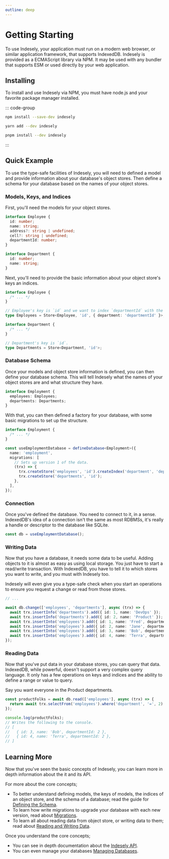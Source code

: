```yaml
---
outline: deep
---
```


# Getting Starting

To use Indesely, your application must run on a modern web browser, or similar
application framework, that supports IndexedDB. Indesely is provided as a
ECMAScript library via NPM. It may be used with any bundler that
supports ESM or used directly by your web application.

## Installing

To install and use Indesely via NPM, you must have node.js and your favorite
package manager installed.

::: code-group

```sh [npm]
npm install --save-dev indesely
```

```sh [yarn]
yarn add --dev indesely
```

```sh [pnpm]
pnpm install --dev indesely
```

:::

## Quick Example

To use the type-safe facilities of Indesely, you will need to defined a model
and provide information about your database's object stores. Then define
a schema for your database based on the names of your object stores.

### Models, Keys, and Indices

First, you'll need the models for your object stores.

```ts [models.ts]
interface Employee {
  id: number;
  name: string;
  address?: string | undefined;
  cell?: string | undefined;
  departmentId: number;
}

interface Department {
  id: number;
  name: string;
}
```

Next, you'll need to provide the basic information about your object store's
keys an indices.

```ts [models.ts]
interface Employee {
  /* ... */
}

// Employee's key is `id` and we want to index `departmentId` with the `department` index.
type Employees = Store<Employee, 'id', { department: 'departmentId' }>;

interface Department {
  /* ... */
}

// Department's key is `id`.
type Departments = Store<Department, 'id'>;
```

### Database Schema

Once your models and object store information is defined, you can then define
your database schema. This will tell Indesely what the names of your object
stores are and what structure they have.

```ts [employment.ts]
interface Employment {
  employees: Employees;
  departments: Departments;
}
```

With that, you can then defined a factory for your database, with some basic
migrations to set up the structure.

```ts [employment.ts]
interface Employment {
  /* ... */
}

const useEmploymentDatabase = defineDatabase<Employment>({
  name: 'employment',
  migrations: [
    // Sets up version 1 of the data.
    (trx) => {
      trx.createStore('employees', 'id').createIndex('department', 'departmentId');
      trx.createStore('departments', 'id');
    },
  ],
});
```

### Connection

Once you've defined the database. You need to connect to it, in a sense.
IndexedDB's idea of a connection isn't the same as most RDBMSs, it's
really a handle or descriptor to the database like SQLite.

```ts [seed.ts]
const db = useEmploymentDatabase();
```

### Writing Data

Now that you have a database, it needs some data to be useful. Adding objects
to it is almost as easy as using local storage. You just have to start a
read/write transaction. With IndexedDB, you have to tell it to which
stores you want to write, and you must with Indesely too.

Indesely will even give you a type-safe check when you start an operations
to ensure you request a change or read from those stores.

```ts [seed.ts]
// ...

await db.change(['employees', 'departments'], async (trx) => {
  await trx.insertInfo('departments').add({ id: 1, name: 'DevOps' });
  await trx.insertInfo('departments').add({ id: 2, name: 'Product' });
  await trx.insertInto('employees').add({ id: 1, name: 'Fred', departmentId: 1 });
  await trx.insertInto('employees').add({ id: 2, name: 'Jane', departmentId: 1 });
  await trx.insertInto('employees').add({ id: 3, name: 'Bob', departmentId: 2 });
  await trx.insertInto('employees').add({ id: 4, name: 'Terra', departmentId: 2 });
});
```

### Reading Data

Now that you've put data in your database stores, you can query that data.
IndexedDB, while powerful, doesn't support a very complex query
language. It only has a few operations on keys and indices
and the ability to define a range or value to query.

Say you want everyone in the Product departments.

```ts [read.ts]
const productFolks = await db.read(['employees'], async (trx) => {
  return await trx.selectFrom('employees').where('department', '=', 2).getAll();
});

console.log(productFolks);
// Writes the following to the console.
// [
//   { id: 3, name: 'Bob', departmentId: 2 },
//   { id: 4, name: 'Terra', departmentId: 2 },
// ]
```

## Learning More

Now that you've seen the basic concepts of Indesely, you can learn more in depth
information about the it and its API.

For more about the core concepts;

- To better understand defining models, the keys of models, the indices of
  an object store, and the schema of a database; read the guide for
  [Defining the Schema](defining-the-schema).
- To learn how write migrations to upgrade your database with each new version,
  read about [Migrations](migrations).
- To learn all about reading data from object store, or writing data to them;
  read about [Reading and Writing Data](reading-and-writing-data).

Once you understand the core concepts;

- You can see in depth documentation about the [Indesely API](/reference/managements).
- You can even manage your databases [Managing Databases](managing-databases).
